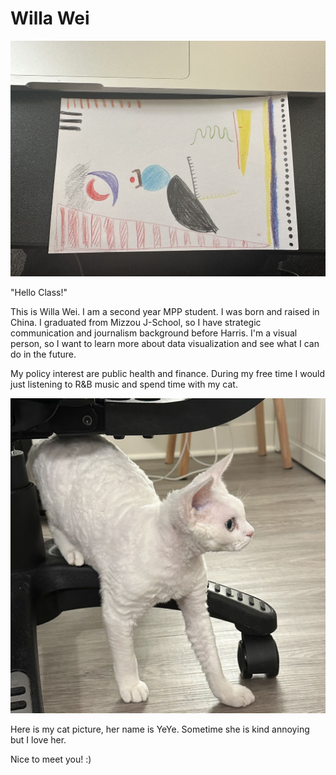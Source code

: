 # Willa Wei
<img src="dataselfie.jpeg" alt="Data Selfie">
<p>"Hello Class!"</p>
<p>This is Willa Wei. I am a second year MPP student. I was born and raised in China. I graduated from Mizzou J-School, so I have strategic communication and journalism background before Harris. I'm a visual person, so I want to learn more about data visualization and see what I can do in the future. </p>
<p>My policy interest are public health and finance. During my free time I would just listening to R&B music and spend time with my cat.</p>
<img src="yeye.jpeg" alt="yeye">
<p>Here is my cat picture, her name is YeYe. Sometime she is kind annoying but I love her.</p>
<p>Nice to meet you! :)</p>